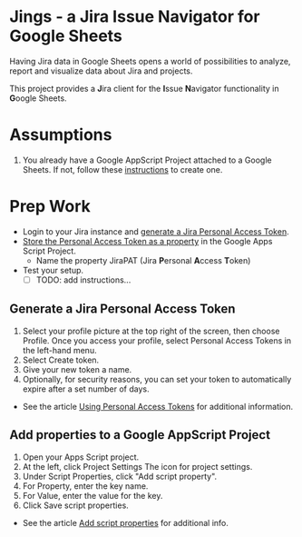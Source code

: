 # Jings - a Jira Issue Navigator for Google Sheets

Having Jira data in Google Sheets opens a world of possibilities to analyze, report and visualize data about Jira and projects.

This project provides a **J**ira client for the **I**ssue **N**avigator functionality in **G**oogle Sheets. 

# Assumptions
1. You already have a Google AppScript Project attached to a Google Sheets. If not, follow these [instructions](https://spreadsheet.dev/creating-your-first-apps-script) to create one. 

# Prep Work
- Login to your Jira instance and [generate a Jira Personal Access Token](#generate-a-jira-personal-access-token).
- [Store the Personal Access Token as a property](add-properties-to-a-google-appscript-project) in the Google Apps Script Project.
    - Name the property JiraPAT (Jira **P**ersonal **A**ccess **T**oken)
- Test your setup.
    - [ ] TODO: add instructions...

## Generate a Jira Personal Access Token
1. Select your profile picture at the top right of the screen, then choose Profile. Once you access your profile, select Personal Access Tokens in the left-hand menu.
2. Select Create token.
3. Give your new token a name.
4. Optionally, for security reasons, you can set your token to automatically expire after a set number of days.
* See the article [Using Personal Access Tokens](https://confluence.atlassian.com/enterprise/using-personal-access-tokens-1026032365.html) for additional information.

## Add properties to a Google AppScript Project
1. Open your Apps Script project.
2. At the left, click Project Settings The icon for project settings.
3. Under Script Properties, click "Add script property".
4. For Property, enter the key name.
5. For Value, enter the value for the key.
6. Click Save script properties.
* See the article [Add script properties](https://developers.google.com/apps-script/guides/properties#add_script_properties) for additional info.